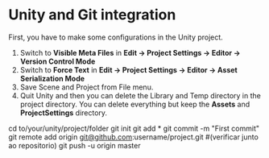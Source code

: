 # Unity and Git integration

First, you have to make some configurations in the Unity project.

1. Switch to **Visible Meta Files** in **Edit → Project Settings → Editor → Version Control Mode**
2. Switch to **Force Text** in **Edit → Project Settings → Editor → Asset Serialization Mode**
3. Save Scene and Project from File menu.
4. Quit Unity and then you can delete the Library and Temp directory in the project directory. You can delete everything but keep the **Assets** and **ProjectSettings** directory.

cd to/your/unity/project/folder
git init
git add *
git commit -m "First commit"
git remote add origin git@github.com:username/project.git #(verificar junto ao repositorio)
git push -u origin master

